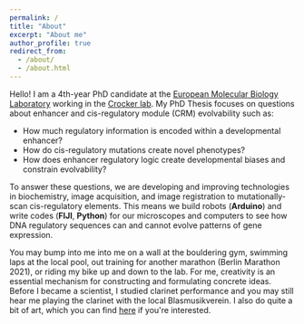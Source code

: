 ```yaml
---
permalink: /
title: "About"
excerpt: "About me"
author_profile: true
redirect_from: 
  - /about/
  - /about.html
---
```

Hello! I am a 4th-year PhD candidate at the [European Molecular Biology Laboratory](https://www.embl.de) working in the [Crocker lab](https://www.embl.de/research/units/dev_biology/crocker/index.html). My PhD Thesis focuses on questions about enhancer and cis-regulatory module (CRM) evolvability such as: 

- How much regulatory information is encoded within a developmental enhancer? 
- How do cis-regulatory mutations create novel phenotypes? 
- How does enhancer regulatory logic create developmental biases and constrain evolvability? 

To answer these questions, we are developing and improving technologies in biochemistry, image acquisition, and image registration to mutationally-scan cis-regulatory elements. This means we build robots (**Arduino**) and write codes (**FIJI**, **Python**) for our microscopes and computers to see how DNA regulatory sequences can and cannot evolve patterns of gene expression.

You may bump into me into me on a wall at the bouldering gym, swimming laps at the local pool, out training for another marathon (Berlin Marathon 2021), or riding my bike up and down to the lab. For me, creativity is an essential mechanism for constructing and formulating concrete ideas. Before I became a scientist, I studied clarinet performance and you may still hear me playing the clarinet with the local Blasmusikverein. I also do quite a bit of art, which you can find [here](https://tfuqua95.github.io/art/) if you're interested.
